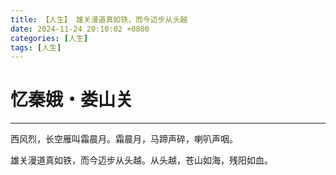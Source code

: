 ```yaml
---
title: 【人生】 雄关漫道真如铁，而今迈步从头越
date: 2024-11-24 20:10:02 +0800
categories: [人生]
tags: [人生]
---
```

# 忆秦娥・娄山关

------

西风烈，长空雁叫霜晨月。霜晨月，马蹄声碎，喇叭声咽。

雄关漫道真如铁，而今迈步从头越。从头越，苍山如海，残阳如血。
